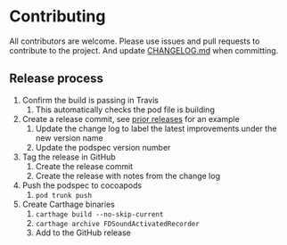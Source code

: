 # Contributing

All contributors are welcome. Please use issues and pull requests to contribute to the project. And update [CHANGELOG.md](CHANGELOG.md) when committing.

## Release process

1. Confirm the build is passing in Travis
   1. This automatically checks the pod file is building
2. Create a release commit, see [prior releases](https://github.com/fulldecent/FDSoundActivatedRecorder/releases) for an example
   1. Update the change log to label the latest improvements under the new version name
   2. Update the podspec version number
3. Tag the release in GitHub
   1. Create the release commit
   2. Create the release with notes from the change log
3. Push the podspec to cocoapods
   1. `pod trunk push`
4. Create Carthage binaries
   1. `carthage build --no-skip-current`
   2. `carthage archive FDSoundActivatedRecorder`
   3. Add to the GitHub release
